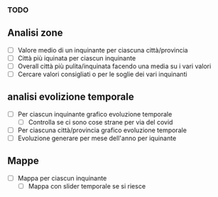 ### TODO

## Analisi zone

- [ ] Valore medio di un inquinante per ciascuna città/provincia
- [ ] Città più iquinata per ciascun inquinante
- [ ] Overall città più pulita/inquinata facendo una media su i vari valori
- [ ] Cercare valori consigliati o per le soglie dei vari inquinanti

## analisi evolizione temporale

- [ ] Per ciascun inquinante grafico evoluzione temporale
    - [ ] Controlla se ci sono cose strane per via del covid
- [ ] Per ciascuna città/provincia grafico evoluzione temporale
- [ ] Evoluzione generare per mese dell'anno per iquinante

## Mappe

- [ ] Mappa per ciascun inquinante
    - [ ] Mappa con slider temporale se si riesce